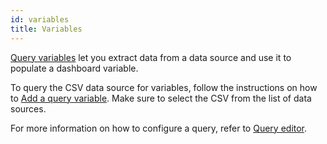 ```yaml
---
id: variables
title: Variables
---
```


[Query variables](https://grafana.com/docs/grafana/latest/variables/variable-types/add-query-variable) let you extract data from a data source and use it to populate a dashboard variable.

To query the CSV data source for variables, follow the instructions on how to [Add a query variable](https://grafana.com/docs/grafana/latest/variables/variable-types/add-query-variable). Make sure to select the CSV from the list of data sources.

For more information on how to configure a query, refer to [Query editor](query-editor.md).

